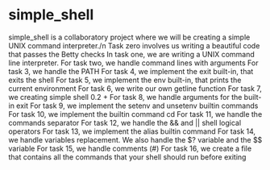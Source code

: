 # simple_shell
simple_shell is a collaboratory project where we will be creating a simple UNIX command interpreter./n
Task zero involves us writing a beautiful code that passes the Betty checks
In task one, we are writing a UNIX command line interpreter.
For task two, we handle command lines with arguments
For task 3, we handle the PATH
For task 4, we implement the exit built-in, that exits the shell
For task 5, we implement the env built-in, that prints the current environment
For task 6, we write our own getline function
For task 7, we creating simple shell 0.2 +
For task 8, we handle arguments for the built-in exit
For task 9, we implement the setenv and unsetenv builtin commands
For task 10, we implement the builtin command cd
For task 11, we handle the commands separator 
For task 12, we handle the && and || shell logical operators
For task 13, we implement the alias builtin command
For task 14, we handle variables replacement. We also handle the $? variable and the $$ variable
For task 15, we handle comments (#)
For task 16, we create a file that contains all the commands that your shell should run before exiting
